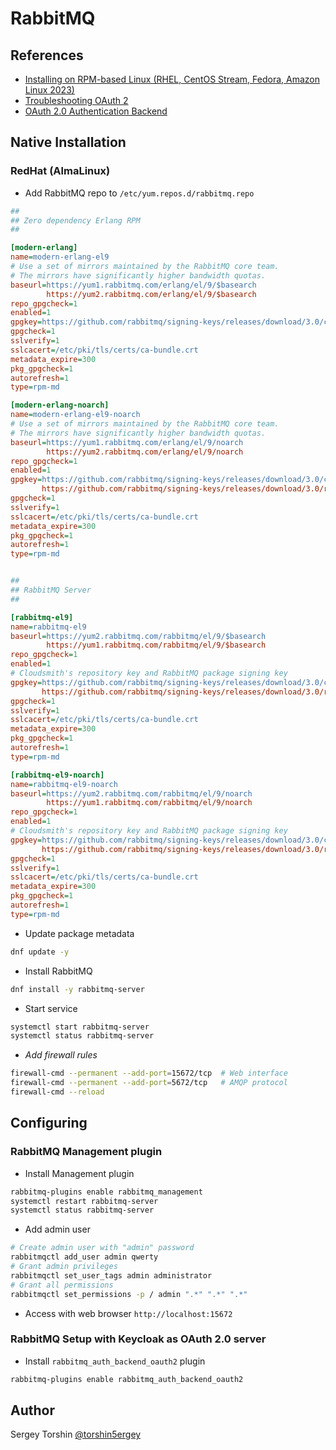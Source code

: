 # RabbitMQ

## References

- [Installing on RPM-based Linux (RHEL, CentOS Stream, Fedora, Amazon Linux 2023)](https://www.rabbitmq.com/docs/install-rpm)
- [Troubleshooting OAuth 2](https://www.rabbitmq.com/docs/troubleshooting-oauth2)
- [OAuth 2.0 Authentication Backend](https://www.rabbitmq.com/docs/oauth2#variables-configurable)

## Native Installation

### RedHat (AlmaLinux)

- Add RabbitMQ repo to `/etc/yum.repos.d/rabbitmq.repo`
```ini
##
## Zero dependency Erlang RPM
##

[modern-erlang]
name=modern-erlang-el9
# Use a set of mirrors maintained by the RabbitMQ core team.
# The mirrors have significantly higher bandwidth quotas.
baseurl=https://yum1.rabbitmq.com/erlang/el/9/$basearch
        https://yum2.rabbitmq.com/erlang/el/9/$basearch
repo_gpgcheck=1
enabled=1
gpgkey=https://github.com/rabbitmq/signing-keys/releases/download/3.0/cloudsmith.rabbitmq-erlang.E495BB49CC4BBE5B.key
gpgcheck=1
sslverify=1
sslcacert=/etc/pki/tls/certs/ca-bundle.crt
metadata_expire=300
pkg_gpgcheck=1
autorefresh=1
type=rpm-md

[modern-erlang-noarch]
name=modern-erlang-el9-noarch
# Use a set of mirrors maintained by the RabbitMQ core team.
# The mirrors have significantly higher bandwidth quotas.
baseurl=https://yum1.rabbitmq.com/erlang/el/9/noarch
        https://yum2.rabbitmq.com/erlang/el/9/noarch
repo_gpgcheck=1
enabled=1
gpgkey=https://github.com/rabbitmq/signing-keys/releases/download/3.0/cloudsmith.rabbitmq-erlang.E495BB49CC4BBE5B.key
       https://github.com/rabbitmq/signing-keys/releases/download/3.0/rabbitmq-release-signing-key.asc
gpgcheck=1
sslverify=1
sslcacert=/etc/pki/tls/certs/ca-bundle.crt
metadata_expire=300
pkg_gpgcheck=1
autorefresh=1
type=rpm-md


##
## RabbitMQ Server
##

[rabbitmq-el9]
name=rabbitmq-el9
baseurl=https://yum2.rabbitmq.com/rabbitmq/el/9/$basearch
        https://yum1.rabbitmq.com/rabbitmq/el/9/$basearch
repo_gpgcheck=1
enabled=1
# Cloudsmith's repository key and RabbitMQ package signing key
gpgkey=https://github.com/rabbitmq/signing-keys/releases/download/3.0/cloudsmith.rabbitmq-server.9F4587F226208342.key
       https://github.com/rabbitmq/signing-keys/releases/download/3.0/rabbitmq-release-signing-key.asc
gpgcheck=1
sslverify=1
sslcacert=/etc/pki/tls/certs/ca-bundle.crt
metadata_expire=300
pkg_gpgcheck=1
autorefresh=1
type=rpm-md

[rabbitmq-el9-noarch]
name=rabbitmq-el9-noarch
baseurl=https://yum2.rabbitmq.com/rabbitmq/el/9/noarch
        https://yum1.rabbitmq.com/rabbitmq/el/9/noarch
repo_gpgcheck=1
enabled=1
# Cloudsmith's repository key and RabbitMQ package signing key
gpgkey=https://github.com/rabbitmq/signing-keys/releases/download/3.0/cloudsmith.rabbitmq-server.9F4587F226208342.key
       https://github.com/rabbitmq/signing-keys/releases/download/3.0/rabbitmq-release-signing-key.asc
gpgcheck=1
sslverify=1
sslcacert=/etc/pki/tls/certs/ca-bundle.crt
metadata_expire=300
pkg_gpgcheck=1
autorefresh=1
type=rpm-md
```
- Update package metadata
```bash
dnf update -y
```
- Install RabbitMQ
```bash
dnf install -y rabbitmq-server
```
- Start service
```bash
systemctl start rabbitmq-server
systemctl status rabbitmq-server
```

- *Add firewall rules*
```bash
firewall-cmd --permanent --add-port=15672/tcp  # Web interface
firewall-cmd --permanent --add-port=5672/tcp   # AMQP protocol
firewall-cmd --reload
```

## Configuring

### RabbitMQ Management plugin

- Install Management plugin
```bash
rabbitmq-plugins enable rabbitmq_management
systemctl restart rabbitmq-server
systemctl status rabbitmq-server
```
- Add admin user
```bash
# Create admin user with "admin" password
rabbitmqctl add_user admin qwerty
# Grant admin privileges
rabbitmqctl set_user_tags admin administrator
# Grant all permissions
rabbitmqctl set_permissions -p / admin ".*" ".*" ".*"
```
- Access with web browser `http://localhost:15672`

### RabbitMQ Setup with Keycloak as OAuth 2.0 server

- Install `rabbitmq_auth_backend_oauth2` plugin
```bash
rabbitmq-plugins enable rabbitmq_auth_backend_oauth2
```

## Author

Sergey Torshin [@torshin5ergey](https://github.com/torshin5ergey)
